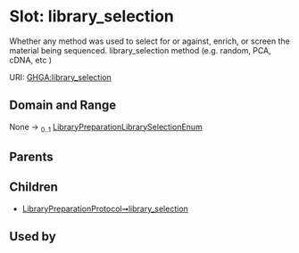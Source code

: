 
# Slot: library_selection


Whether any method was used to select for or against, enrich, or screen the material being sequenced. library_selection method (e.g. random, PCA, cDNA, etc )

URI: [GHGA:library_selection](https://w3id.org/GHGA/library_selection)


## Domain and Range

None &#8594;  <sub>0..1</sub> [LibraryPreparationLibrarySelectionEnum](LibraryPreparationLibrarySelectionEnum.md)

## Parents


## Children

 *  [LibraryPreparationProtocol➞library_selection](LibraryPreparationProtocol_library_selection.md)

## Used by

